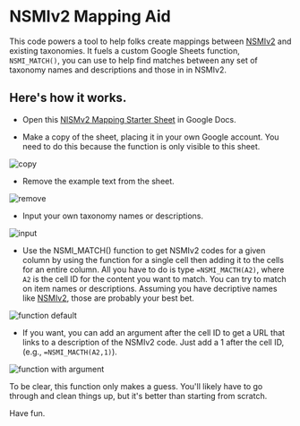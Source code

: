 # NSMIv2 Mapping Aid
This code powers a tool to help folks create mappings between [NSMIv2](http://taxonomy.legal/) and existing taxonomies. It fuels a custom Google Sheets function, `NSMI_MATCH()`, you can use to help find matches between any set of taxonomy names and descriptions and those in in NSMIv2.

## Here's how it works. 

- Open this [NISMv2 Mapping Starter Sheet](https://docs.google.com/spreadsheets/d/1sZyeCKZ38oz8P22b8szpBcNYPuPEsoArRfgqU8mqo-A/edit) in Google Docs.

- Make a copy of the sheet, placing it in your own Google account. You need to do this because the function is only visible to this sheet. 

![copy](https://learned-hands.github.io/mapping_aid/images/step-2.gif)

- Remove the example text from the sheet.

![remove](https://learned-hands.github.io/mapping_aid/images/step-1.gif)

- Input your own taxonomy names or descriptions.

![input](https://learned-hands.github.io/mapping_aid/images/step0.gif)

- Use the NSMI_MATCH() function to get NSMIv2 codes for a given column by using the function for a single cell then adding it to the cells for an entire column. All you have to do is type `=NSMI_MACTH(A2)`, where `A2` is the cell ID for the content you want to match. You can try to match on item names or descriptions. Assuming you have decriptive names like [NSMIv2](http://taxonomy.legal/), those are probably your best bet. 

![function default](https://learned-hands.github.io/mapping_aid/images/step1.gif)

- If you want, you can add an argument after the cell ID to get a URL that links to a description of the NSMIv2 code. Just add a 1 after the cell ID, (e.g., `=NSMI_MACTH(A2,1)`).

![function with argument](https://learned-hands.github.io/mapping_aid/images/step2.gif)

To be clear, this function only makes a guess. You'll likely have to go through and clean things up, but it's better than starting from scratch.  

Have fun.  
